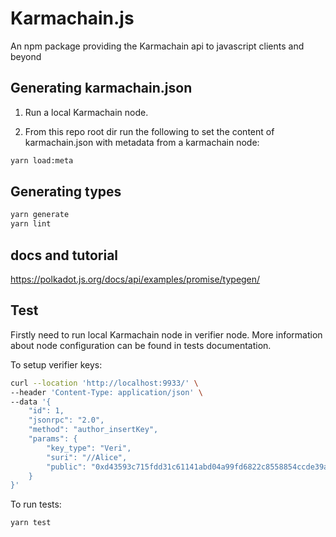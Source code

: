 # Karmachain.js
An npm package providing the Karmachain api to javascript clients and beyond

## Generating karmachain.json
1. Run a local Karmachain node.
 
2. From this repo root dir run the following to set the content of karmachain.json with metadata from a karmachain node:

```bash
yarn load:meta
```

## Generating types
```bash
yarn generate
yarn lint
```

## docs and tutorial
https://polkadot.js.org/docs/api/examples/promise/typegen/

## Test

Firstly need to run local Karmachain node in verifier node. More information about node configuration
can be found in tests documentation.

To setup verifier keys:

```bash
curl --location 'http://localhost:9933/' \
--header 'Content-Type: application/json' \
--data '{
    "id": 1,
    "jsonrpc": "2.0",
    "method": "author_insertKey",
    "params": {
        "key_type": "Veri",
        "suri": "//Alice",
        "public": "0xd43593c715fdd31c61141abd04a99fd6822c8558854ccde39a5684e7a56da27d"
    }
}'
```

To run tests:

```bash
yarn test
```